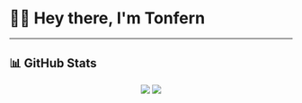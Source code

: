# 🙋‍♀️ Hey there, I'm Tonfern

<div align="center">
  
</div>

---

## 📊 GitHub Stats

<div align="center">

  <!-- Overall stats -->
  <img src="https://github-readme-stats.vercel.app/api?username=txnfern&show_icons=true&theme=dark" />

  <!-- Top languages by repo -->
  <img src="https://github-readme-stats.vercel.app/api/top-langs/?username=txnfern&layout=compact&theme=dark&cache_seconds=3600" />

</div>

